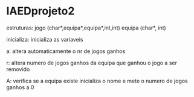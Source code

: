 # IAEDprojeto2

estruturas:
    jogo (char*,equipa*,equipa*,int,int)
    equipa (char*, int)

inicializa:
    inicializa as variaveis

a:
    altera automaticamente o nr de jogos ganhos

r:
    altera numero de jogos ganhos da equipa que ganhou o jogo a ser removido
    
A:
    verifica se a equipa existe
    inicializa o nome e mete o numero de jogos ganhos a 0


